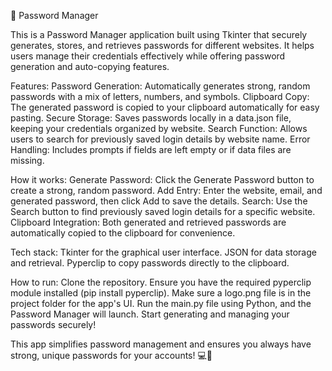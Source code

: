 🔐 Password Manager

This is a Password Manager application built using Tkinter that securely generates, stores, and retrieves passwords for different websites. It helps users manage their credentials effectively while offering password generation and auto-copying features.

Features:
Password Generation: Automatically generates strong, random passwords with a mix of letters, numbers, and symbols.
Clipboard Copy: The generated password is copied to your clipboard automatically for easy pasting.
Secure Storage: Saves passwords locally in a data.json file, keeping your credentials organized by website.
Search Function: Allows users to search for previously saved login details by website name.
Error Handling: Includes prompts if fields are left empty or if data files are missing.

How it works:
Generate Password: Click the Generate Password button to create a strong, random password.
Add Entry: Enter the website, email, and generated password, then click Add to save the details.
Search: Use the Search button to find previously saved login details for a specific website.
Clipboard Integration: Both generated and retrieved passwords are automatically copied to the clipboard for convenience.

Tech stack:
Tkinter for the graphical user interface.
JSON for data storage and retrieval.
Pyperclip to copy passwords directly to the clipboard.

How to run:
Clone the repository.
Ensure you have the required pyperclip module installed (pip install pyperclip).
Make sure a logo.png file is in the project folder for the app's UI.
Run the main.py file using Python, and the Password Manager will launch.
Start generating and managing your passwords securely!

This app simplifies password management and ensures you always have strong, unique passwords for your accounts! 💻🔑
